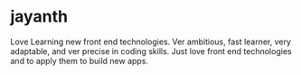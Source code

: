 # jayanth

Love Learning new front end technologies. Ver ambitious, fast learner, very adaptable, and ver precise in coding skills. Just love front end technologies and to apply them to build new apps.
